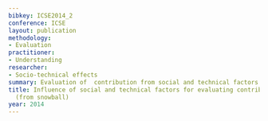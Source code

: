 ```yaml
---
bibkey: ICSE2014_2
conference: ICSE
layout: publication
methodology:
- Evaluation
practitioner:
- Understanding
researcher:
- Socio-technical effects
summary: Evaluation of  contribution from social and technical factors in GitHub
title: Influence of social and technical factors for evaluating contribution in GitHub
  (from snowball)
year: 2014
---
```

